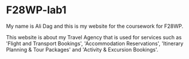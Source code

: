 # F28WP-lab1

My name is Ali Dag and this is my website for the coursework for F28WP.

This website is about my Travel Agency that is used for services such as 'Flight and Transport Bookings', 'Accommodation Reservations', 'Itinerary Planning & Tour Packages' and 'Activity & Excursion Bookings'.